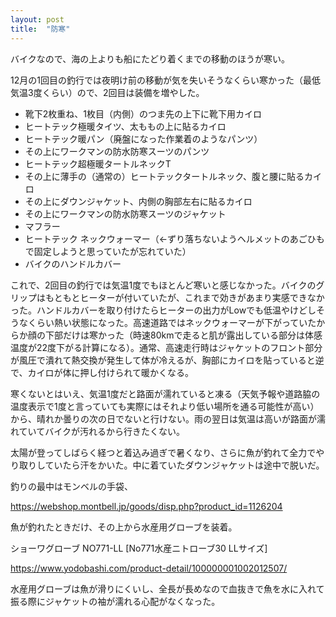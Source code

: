 ```yaml
---
layout: post
title:  "防寒"
---
```


バイクなので、海の上よりも船にたどり着くまでの移動のほうが寒い。

12月の1回目の釣行では夜明け前の移動が気を失いそうなくらい寒かった（最低気温3度くらい）ので、2回目は装備を増やした。

- 靴下2枚重ね、1枚目（内側）のつま先の上下に靴下用カイロ
- ヒートテック極暖タイツ、太ももの上に貼るカイロ
- ヒートテック暖パン（廃盤になった作業着のようなパンツ）
- その上にワークマンの防水防寒スーツのパンツ
- ヒートテック超極暖タートルネックT
- その上に薄手の（通常の）ヒートテックタートルネック、腹と腰に貼るカイロ
- その上にダウンジャケット、内側の胸部左右に貼るカイロ
- その上にワークマンの防水防寒スーツのジャケット
- マフラー
- ヒートテック ネックウォーマー（←ずり落ちないようヘルメットのあごひもで固定しようと思っていたが忘れていた）
- バイクのハンドルカバー

これで、2回目の釣行では気温1度でもほとんど寒いと感じなかった。バイクのグリップはもともとヒーターが付いていたが、これまで効きがあまり実感できなかった。ハンドルカバーを取り付けたらヒーターの出力がLowでも低温やけどしそうなくらい熱い状態になった。高速道路ではネックウォーマーが下がっていたからか顔の下部だけは寒かった（時速80kmで走ると肌が露出している部分は体感温度が22度下がる計算になる）。通常、高速走行時はジャケットのフロント部分が風圧で潰れて熱交換が発生して体が冷えるが、胸部にカイロを貼っていると逆で、カイロが体に押し付けられて暖かくなる。

寒くないとはいえ、気温1度だと路面が濡れていると凍る（天気予報や道路脇の温度表示で1度と言っていても実際にはそれより低い場所を通る可能性が高い）から、晴れか曇りの次の日でないと行けない。雨の翌日は気温は高いが路面が濡れていてバイクが汚れるから行きたくない。

太陽が登ってしばらく経つと着込み過ぎで暑くなり、さらに魚が釣れて全力でやり取りしていたら汗をかいた。中に着ていたダウンジャケットは途中で脱いだ。

釣りの最中はモンベルの手袋、

<https://webshop.montbell.jp/goods/disp.php?product_id=1126204>

魚が釣れたときだけ、その上から水産用グローブを装着。

ショーワグローブ NO771-LL [No771水産ニトローブ30 LLサイズ]

<https://www.yodobashi.com/product-detail/100000001002012507/>

水産用グローブは魚が滑りにくいし、全長が長めなので血抜きで魚を水に入れて振る際にジャケットの袖が濡れる心配がなくなった。
